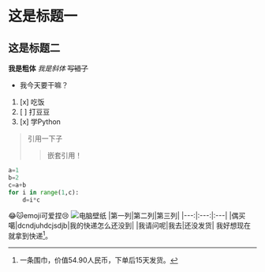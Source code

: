 ﻿# 这是标题一
## 这是标题二
**我是粗体**
_我是斜体_
~~写错了~~
- 我今天要干嘛？
1.  [x] 吃饭
2. [ ] 打豆豆
3. [x] 学Python
> 引用一下子
> > 嵌套引用！
```python
a=1
b=2
c=a+b
for i in range(1,c):
	d=i*c
```
:joy::cat:emoji可爱捏:cry:
![电脑壁纸](/imgs/2023-11-26/ofWl5BwxrZHqVqeK.jpeg)
|第一列|第二列|第三列|
|---:|:---:|:---|
|偶买噶|dcndjuhdcjsdjb|我的快递怎么还没到|
|我请问呢|我去|还没发货|
我好想现在就拿到快递[^快递]。
[^快递]:一条围巾，价值54.90人民币，下单后15天发货。
